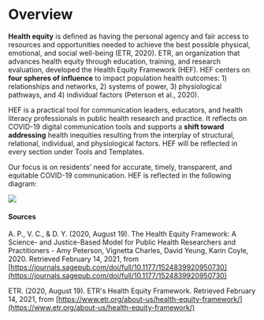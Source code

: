 # Overview

**Health equity** is defined as having the personal agency and fair access to resources and opportunities needed to achieve the best possible physical, emotional, and social well-being \(ETR, 2020\). ETR, an organization that advances health equity through education, training, and research evaluation, developed the Health Equity Framework \(HEF\). HEF centers on **four spheres of influence** to impact population health outcomes: 1\) relationships and networks, 2\) systems of power, 3\) physiological pathways, and 4\) individual factors \(Peterson et al., 2020\).

HEF is a practical tool for communication leaders, educators, and health literacy professionals in public health research and practice. It reflects on COVID-19 digital communication tools and supports a **shift toward addressing** health inequities resulting from the interplay of structural, relational, individual, and physiological factors. HEF will be reflected in every section under Tools and Templates.

Our focus is on residents’ need for accurate, timely, transparent, and equitable COVID-19 communication. HEF is reflected in the following diagram:

![](https://lh5.googleusercontent.com/TEtjMDgyvOu6nPxvHgHo14yb2iR48ShboBHujVVoo0mKfAPjOJHfpaJrBR0zY94_NXBOEBwbTB1W9hbIChAlAEfxiFLHNpVoxQLFxmAUfSfkUU9TxrT19-BjyC3zLjmTr9X-FrhF)

#### **Sources**

A. P., V. C., & D. Y. \(2020, August 19\). The Health Equity Framework: A Science- and Justice-Based Model for Public Health Researchers and Practitioners - Amy Peterson, Vignetta Charles, David Yeung, Karin Coyle, 2020. Retrieved February 14, 2021, from [https://journals.sagepub.com/doi/full/10.1177/1524839920950730](https://journals.sagepub.com/doi/full/10.1177/1524839920950730)

ETR. \(2020, August 19\). ETR's Health Equity Framework. Retrieved February 14, 2021, from [https://www.etr.org/about-us/health-equity-framework/](https://www.etr.org/about-us/health-equity-framework/)   


